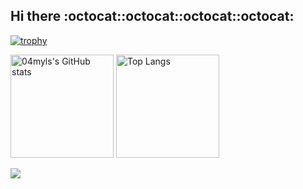 ## Hi there :octocat::octocat::octocat::octocat:

[![trophy](https://github-profile-trophy.vercel.app/?username=04myls&margin-w=5&theme=nord)](https://github.com/04myls/)

<div style="text-align: left;">
  <img alt="04myls's GitHub stats" src="https://github-readme-stats.vercel.app/api?username=04myls&count_private=true&show_icons=true&theme=tokyonight" height="165px">
  <img alt="Top Langs" src="https://github-readme-stats.vercel.app/api/top-langs/?username=04myls&layout=compact&theme=tokyonight" height="165px">

</div>

![](http://github-profile-summary-cards.vercel.app/api/cards/profile-details?username=04myls&theme=tokyonight)




